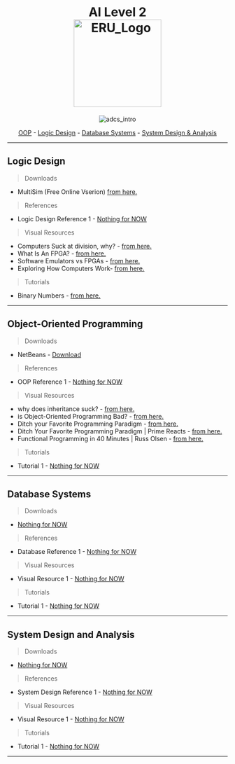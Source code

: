 <!--
If u can read this you will be as my enimes .
-->
<h1 align="center">
  AI Level 2 
  
  <br>
  <img src="https://scontent.fcai19-6.fna.fbcdn.net/v/t39.30808-6/408106767_752809753556429_1220078566625136899_n.jpg?_nc_cat=106&ccb=1-7&_nc_sid=6ee11a&_nc_ohc=qCV7gXzPh-oQ7kNvgFrBznV&_nc_ht=scontent.fcai19-6.fna&_nc_gid=AJwYZZnCFJD9ixXvbb977RJ&oh=00_AYC3GQaJ_FEEsmQANgF0N9b8murKYHK7J5rH4hWy47Z7vQ&oe=6701F3D4" alt="ERU_Logo" width="200">
</h1>

<p align="center">
  <img src="https://github.com/ah2devio/ERU/blob/main/_RES/fd_vs_mk4.gif" alt="adcs_intro"  align="center">
  <p align="center">
  <a href="#object-oriented-programming">OOP</a> - 
  <a href="#logic-design">Logic Design</a> - 
  <a href="#database-systems">Database Systems</a> - 
  <a href="#system-design-and-analysis">System Design & Analysis</a>
</p>
</p>

---

## Logic Design
> Downloads
- MultiSim (Free Online Vserion)  [from here.](https://www.multisim.com/)

> References
- Logic Design Reference 1 - [Nothing for NOW]()

> Visual Resources
- Computers Suck at division, why? - [from here.](https://www.youtube.com/watch?v=ssDBqQ5f5_0)
- What Is An FPGA? - [from here.](https://www.youtube.com/watch?v=gUsHwi4M4xE)
- Software Emulators vs FPGAs - [from here.](https://www.youtube.com/watch?v=sMMiBEhnizE)
- Exploring How Computers Work- [from here.](https://www.youtube.com/watch?v=QZwneRb-zqA)
> Tutorials
- Binary Numbers - [from here.](https://www.electronics-tutorials.ws/binary/bin_1.html)

---

## Object-Oriented Programming
> Downloads
- NetBeans - [Download](https://netbeans.apache.org/front/main/download/nb23/)

> References
- OOP Reference 1 - [Nothing for NOW]()

> Visual Resources
- why does inheritance suck? - [from here.](https://youtu.be/aq365yzrTVE?si=2FWLMlmmgqBg5zGv)
- is Object-Oriented Programming Bad? - [from here.](https://youtu.be/QM1iUe6IofM?si=DlDLOzxLfMkeWGa3)
- Ditch your Favorite Programming Paradigm - [from here.](https://m.youtube.com/watch?v=UOkOA6W-vwc)
- Ditch Your Favorite Programming Paradigm | Prime Reacts - [from here.](https://www.youtube.com/watch?v=ZqD_sUWmmzQ)
- Functional Programming in 40 Minutes | Russ Olsen  - [from here.](https://www.youtube.com/watch?v=0if71HOyVjY)
> Tutorials
- Tutorial 1 - [Nothing for NOW]()

---

## Database Systems
> Downloads
- [Nothing for NOW]()

> References
- Database Reference 1 - [Nothing for NOW]()

> Visual Resources
- Visual Resource 1 - [Nothing for NOW]()

> Tutorials
- Tutorial 1 - [Nothing for NOW]()


---

## System Design and Analysis
> Downloads
- [Nothing for NOW]()

> References
- System Design Reference 1 - [Nothing for NOW]()

> Visual Resources
- Visual Resource 1 - [Nothing for NOW]()

> Tutorials
- Tutorial 1 - [Nothing for NOW]()

---
